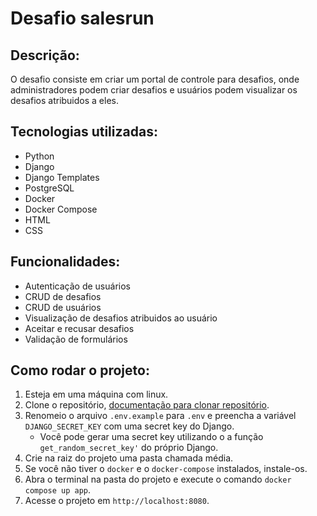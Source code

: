 # Desafio salesrun
## Descrição:
O desafio consiste em criar um portal de controle para desafios, onde administradores podem criar desafios e usuários podem visualizar os desafios atribuidos a eles.

## Tecnologias utilizadas:
- Python
- Django
- Django Templates
- PostgreSQL
- Docker
- Docker Compose
- HTML
- CSS

## Funcionalidades:
- Autenticação de usuários
- CRUD de desafios
- CRUD de usuários
- Visualização de desafios atribuidos ao usuário
- Aceitar e recusar desafios
- Validação de formulários

## Como rodar o projeto:
1. Esteja em uma máquina com linux.
2. Clone o repositório, [documentação para clonar repositório](https://www.cloudbees.com/blog/git-pull-how-it-works-with-detailed-examples).
3. Renomeio o arquivo `.env.example` para `.env` e preencha a variável `DJANGO_SECRET_KEY` com uma secret key do Django.
    - Você pode gerar uma secret key utilizando o a função `get_random_secret_key'` do próprio Django.
4. Crie na raiz do projeto uma pasta chamada média.
5. Se você não tiver o `docker` e o `docker-compose` instalados, instale-os.
6. Abra o terminal na pasta do projeto e execute o comando `docker compose up app`.
7. Acesse o projeto em `http://localhost:8080`.
